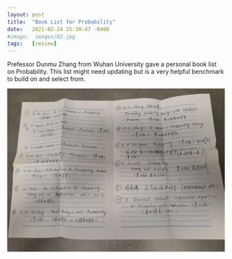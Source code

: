 ```yaml
---
layout: post
title:  "Book List for Probability"
date:   2021-02-24 15:30:47 -0400
#image:  images/02.jpg
tags:   [review]
---
```


Prefessor Dunmu Zhang from Wuhan University gave a personal book list on Probability. This list might need updating but is a very helpful benchmark to build on and select from. 

![Original letters](/images/prob_text_rec.jpg)




